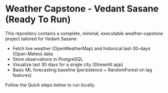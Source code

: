# Weather Capstone - Vedant Sasane (Ready To Run)

This repository contains a complete, minimal, executable weather-capstone project tailored for Vedant Sasane:
- Fetch live weather (OpenWeatherMap) and historical last-30-days (Open-Meteo) data
- Store observations in PostgreSQL
- Visualize last 30 days for a single city (Streamlit app)
- Basic ML forecasting baseline (persistence + RandomForest on lag features)

Follow the Quick steps below to run locally.
